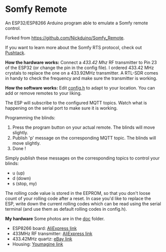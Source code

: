 # Somfy Remote
An ESP32/ESP8266 Arduino program able to emulate a Somfy remote control.

Forked from https://github.com/Nickduino/Somfy_Remote.

If you want to learn more about the Somfy RTS protocol, check out [Pushtack](https://pushstack.wordpress.com/somfy-rts-protocol/).


**How the hardware works:**
Connect a *433.42 Mhz* RF transmitter to Pin 23 of the ESP32 (or change the pin in the config file). I ordered 433.42 MHz crystals to replace the one on a 433.92MHz transmitter.
A RTL-SDR comes in handy to check the frequency and make sure the transmitter is working.


**How the software works:**
Edit [config.h](https://github.com/marmotton/Somfy_Remote/blob/master/src/config_EXAMPLE.h) to adapt to your location. You can add or remove remotes to your liking.

The ESP will subscribe to the configured MQTT topics. Watch what is happening on the serial port to make sure it is working.

Programming the blinds:
  1) Press the program button on your actual remote. The blinds will move slightly.
  2) Publish 'p' message on the corresponding MQTT topic. The blinds will move slightly.
  3) Done !

Simply publish these messages on the corresponding topics to control your blinds:
  - u (up)
  - d (down)
  - s (stop, my)

The rolling code value is stored in the EEPROM, so that you don't loose count of your rolling code after a reset. In case you'd like to replace the ESP, write down the current rolling codes which can be read using the serial terminal (and use them as default rolling codes in config.h).

**My hardware**
Some photos are in the [doc](https://github.com/marmotton/Somfy_Remote/blob/master/doc) folder.
- ESP8266 board: [AliExpress link](https://www.aliexpress.com/item/D1-mini-Mini-NodeMcu-4M-bytes-Lua-WIFI-Internet-of-Things-development-board-based-ESP8266-by/32633763949.html)
- 433MHz RF transmitter: [AliExpress link](https://www.aliexpress.com/item/433Mhz-RF-Transmitter-and-Receiver-Module-Link-Kit-for-ARM-MCU-WL-DIY-315MHZ-433MHZ-Wireless/32298304710.html)
- 433.42MHz quartz: [eBay link](https://www.ebay.ch/itm/5PCS-433-42M-433-42MHz-R433-F433-SAW-Resonator-Crystals-TO-39-NEW/232574365405)
- Housing: [Youmagine link](https://www.youmagine.com/designs/housing-for-a-d1-mini-with-rf)

